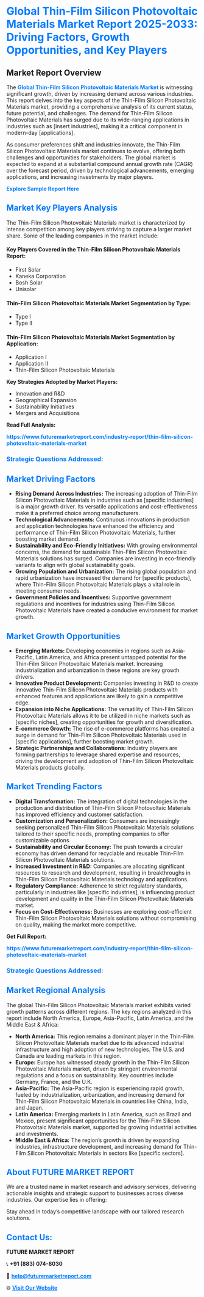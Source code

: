 <h1 style="color: #007BFF;">Global Thin-Film Silicon Photovoltaic Materials Market Report 2025-2033: Driving Factors, Growth Opportunities, and Key Players</h1>

<section id="overview">
<h2>Market Report Overview</h2>
<p>The <a href="https://www.futuremarketreport.com/industry-report/thin-film-silicon-photovoltaic-materials-market" style="color: #007BFF; text-decoration: none;"><strong>Global Thin-Film Silicon Photovoltaic Materials Market</strong></a> is witnessing significant growth, driven by increasing demand across various industries. This report delves into the key aspects of the Thin-Film Silicon Photovoltaic Materials market, providing a comprehensive analysis of its current status, future potential, and challenges. The demand for Thin-Film Silicon Photovoltaic Materials has surged due to its wide-ranging applications in industries such as [insert industries], making it a critical component in modern-day [applications].</p>
<p>As consumer preferences shift and industries innovate, the Thin-Film Silicon Photovoltaic Materials market continues to evolve, offering both challenges and opportunities for stakeholders. The global market is expected to expand at a substantial compound annual growth rate (CAGR) over the forecast period, driven by technological advancements, emerging applications, and increasing investments by major players.</p>
</section>

<section id="overview">
<p><a href="https://www.futuremarketreport.com/request-sample/reportId=120066" style="color: #007BFF; text-decoration: none;"><strong>Explore Sample Report Here</strong></a></p>
</section>

<section id="key-players">
<h2 style="color: #007BFF;">Market Key Players Analysis</h2>
<p>The Thin-Film Silicon Photovoltaic Materials market is characterized by intense competition among key players striving to capture a larger market share. Some of the leading companies in the market include:</p>
<h4>Key Players Covered in the Thin-Film Silicon Photovoltaic Materials Report:</h4>
<ul><li>First Solar</li><li>Kaneka Corporation</li><li>Bosh Solar</li><li>Unisolar</li></ul>
<h4>Thin-Film Silicon Photovoltaic Materials Market Segmentation by Type:</h4>
<ul><li>Type I</li><li>Type II</li></ul>

<h4>Thin-Film Silicon Photovoltaic Materials Market Segmentation by Application:</h4>
<ul><li>Application I</li><li>Application II</li><li>Thin-Film Silicon Photovoltaic Materials</li></ul>
<p><strong>Key Strategies Adopted by Market Players:</strong></p>
<ul>
<li>Innovation and R&D</li>
<li>Geographical Expansion</li>
<li>Sustainability Initiatives</li>
<li>Mergers and Acquisitions</li>
</ul>
</section>

<section>
<p><strong>Read Full Analysis: </strong></p><a href="https://www.futuremarketreport.com/industry-report/thin-film-silicon-photovoltaic-materials-market" style="color: #007BFF; text-decoration: none;"><strong>https://www.futuremarketreport.com/industry-report/thin-film-silicon-photovoltaic-materials-market</strong></a>
<h3 style="color: #007BFF;">Strategic Questions Addressed:</h3>
</section>

<section id="driving-factors">
<h2 style="color: #007BFF;">Market Driving Factors</h2>
<ul>
<li><strong>Rising Demand Across Industries:</strong> The increasing adoption of Thin-Film Silicon Photovoltaic Materials in industries such as [specific industries] is a major growth driver. Its versatile applications and cost-effectiveness make it a preferred choice among manufacturers.</li>
<li><strong>Technological Advancements:</strong> Continuous innovations in production and application technologies have enhanced the efficiency and performance of Thin-Film Silicon Photovoltaic Materials, further boosting market demand.</li>
<li><strong>Sustainability and Eco-Friendly Initiatives:</strong> With growing environmental concerns, the demand for sustainable Thin-Film Silicon Photovoltaic Materials solutions has surged. Companies are investing in eco-friendly variants to align with global sustainability goals.</li>
<li><strong>Growing Population and Urbanization:</strong> The rising global population and rapid urbanization have increased the demand for [specific products], where Thin-Film Silicon Photovoltaic Materials plays a vital role in meeting consumer needs.</li>
<li><strong>Government Policies and Incentives:</strong> Supportive government regulations and incentives for industries using Thin-Film Silicon Photovoltaic Materials have created a conducive environment for market growth.</li>
</ul>
</section>

<section id="growth-opportunities">
<h2 style="color: #007BFF;">Market Growth Opportunities</h2>
<ul>
<li><strong>Emerging Markets:</strong> Developing economies in regions such as Asia-Pacific, Latin America, and Africa present untapped potential for the Thin-Film Silicon Photovoltaic Materials market. Increasing industrialization and urbanization in these regions are key growth drivers.</li>
<li><strong>Innovative Product Development:</strong> Companies investing in R&D to create innovative Thin-Film Silicon Photovoltaic Materials products with enhanced features and applications are likely to gain a competitive edge.</li>
<li><strong>Expansion into Niche Applications:</strong> The versatility of Thin-Film Silicon Photovoltaic Materials allows it to be utilized in niche markets such as [specific niches], creating opportunities for growth and diversification.</li>
<li><strong>E-commerce Growth:</strong> The rise of e-commerce platforms has created a surge in demand for Thin-Film Silicon Photovoltaic Materials used in [specific applications], further boosting market growth.</li>
<li><strong>Strategic Partnerships and Collaborations:</strong> Industry players are forming partnerships to leverage shared expertise and resources, driving the development and adoption of Thin-Film Silicon Photovoltaic Materials products globally.</li>
</ul>
</section>

<section id="trending-factors">
<h2 style="color: #007BFF;">Market Trending Factors</h2>
<ul>
<li><strong>Digital Transformation:</strong> The integration of digital technologies in the production and distribution of Thin-Film Silicon Photovoltaic Materials has improved efficiency and customer satisfaction.</li>
<li><strong>Customization and Personalization:</strong> Consumers are increasingly seeking personalized Thin-Film Silicon Photovoltaic Materials solutions tailored to their specific needs, prompting companies to offer customizable options.</li>
<li><strong>Sustainability and Circular Economy:</strong> The push towards a circular economy has driven demand for recyclable and reusable Thin-Film Silicon Photovoltaic Materials solutions.</li>
<li><strong>Increased Investment in R&D:</strong> Companies are allocating significant resources to research and development, resulting in breakthroughs in Thin-Film Silicon Photovoltaic Materials technology and applications.</li>
<li><strong>Regulatory Compliance:</strong> Adherence to strict regulatory standards, particularly in industries like [specific industries], is influencing product development and quality in the Thin-Film Silicon Photovoltaic Materials market.</li>
<li><strong>Focus on Cost-Effectiveness:</strong> Businesses are exploring cost-efficient Thin-Film Silicon Photovoltaic Materials solutions without compromising on quality, making the market more competitive.</li>
</ul>
</section>

<section>
<p><strong>Get Full Report: </strong></p><a href="https://www.futuremarketreport.com/industry-report/thin-film-silicon-photovoltaic-materials-market" style="color: #007BFF; text-decoration: none;"><strong>https://www.futuremarketreport.com/industry-report/thin-film-silicon-photovoltaic-materials-market</strong></a>
<h3 style="color: #007BFF;">Strategic Questions Addressed:</h3>
</section>


<section id="regional-analysis">
<h2 style="color: #007BFF;">Market Regional Analysis</h2>
<p>The global Thin-Film Silicon Photovoltaic Materials market exhibits varied growth patterns across different regions. The key regions analyzed in this report include North America, Europe, Asia-Pacific, Latin America, and the Middle East & Africa:</p>
<ul>
<li><strong>North America:</strong> This region remains a dominant player in the Thin-Film Silicon Photovoltaic Materials market due to its advanced industrial infrastructure and high adoption of new technologies. The U.S. and Canada are leading markets in this region.</li>
<li><strong>Europe:</strong> Europe has witnessed steady growth in the Thin-Film Silicon Photovoltaic Materials market, driven by stringent environmental regulations and a focus on sustainability. Key countries include Germany, France, and the U.K.</li>
<li><strong>Asia-Pacific:</strong> The Asia-Pacific region is experiencing rapid growth, fueled by industrialization, urbanization, and increasing demand for Thin-Film Silicon Photovoltaic Materials in countries like China, India, and Japan.</li>
<li><strong>Latin America:</strong> Emerging markets in Latin America, such as Brazil and Mexico, present significant opportunities for the Thin-Film Silicon Photovoltaic Materials market, supported by growing industrial activities and investments.</li>
<li><strong>Middle East & Africa:</strong> The region’s growth is driven by expanding industries, infrastructure development, and increasing demand for Thin-Film Silicon Photovoltaic Materials in sectors like [specific sectors].</li>
</ul>
</section>

<footer>
<h2 style="color: #007BFF;">About FUTURE MARKET REPORT</h2>
<p>We are a trusted name in market research and advisory services, delivering actionable insights and strategic support to businesses across diverse industries. Our expertise lies in offering:</p>

<p>Stay ahead in today’s competitive landscape with our tailored research solutions.</p>

<h2 style="color: #007BFF;">Contact Us:</h2>
<p><strong>FUTURE MARKET REPORT</strong></p>
<p>📞 <strong>+91 (883) 074-8030</strong></p>
<p>📧 <strong><a href="mailto:help@futuremarketreport.com" style="color: #007BFF;">help@futuremarketreport.com</a></strong></p>
<p>🌐 <strong><a href="https://www.futuremarketreport.com/" style="color: #007BFF;">Visit Our Website</a></strong></p>
</footer>
